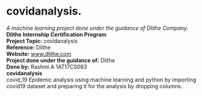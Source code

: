 # covidanalysis. 
<i>A machine learning project done under the guidance of Dlithe Company.</i>
<b>Dlithe Internship Certification Program</b>
</br><b>Project Topic:</b>
covidanalysis
</br><b>Reference:</b>
Dlithe
</br><b>Website:</b>
www.dlithe.com
</br><b>Project done under the guidance of:</b>
Dlithe
</br><b>Done by:</b>
Rashmi A 1AT17CS063</br>
<b>covidanalysis</b>
</br>covid_19 Epidemic analysis using machine learning and python by importing covid19 dataset and preparing it for the analysis by dropping columns.
